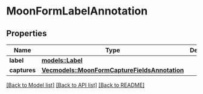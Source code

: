 # MoonFormLabelAnnotation

## Properties

Name | Type | Description | Notes
------------ | ------------- | ------------- | -------------
**label** | [**models::Label**](Label.md) |  | 
**captures** | [**Vec<models::MoonFormCaptureFieldsAnnotation>**](MoonFormCaptureFieldsAnnotation.md) |  | 

[[Back to Model list]](../README.md#documentation-for-models) [[Back to API list]](../README.md#documentation-for-api-endpoints) [[Back to README]](../README.md)


